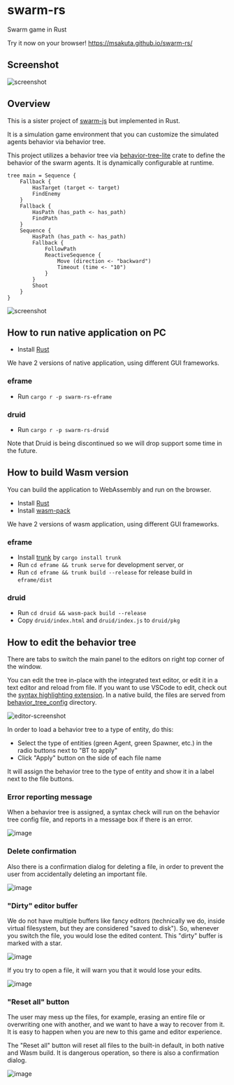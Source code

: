 # swarm-rs

Swarm game in Rust

Try it now on your browser!
https://msakuta.github.io/swarm-rs/

## Screenshot

![screenshot](https://msakuta.github.io/images/showcase/swarm-rs.png)


## Overview

This is a sister project of [swarm-js](https://github.com/msakuta/swarm-js) but implemented in Rust.

It is a simulation game environment that you can customize the simulated agents behavior via behavior tree.

This project utilizes a behavior tree via [behavior-tree-lite](https://github.com/msakuta/rusty-behavior-tree-lite) crate to define the behavior of the swarm agents.
It is dynamically configurable at runtime.

```
tree main = Sequence {
    Fallback {
        HasTarget (target <- target)
        FindEnemy
    }
    Fallback {
        HasPath (has_path <- has_path)
        FindPath
    }
    Sequence {
        HasPath (has_path <- has_path)
        Fallback {
            FollowPath
            ReactiveSequence {
                Move (direction <- "backward")
                Timeout (time <- "10")
            }
        }
        Shoot
    }
}
```

![screenshot](https://msakuta.github.io/images/showcase/swarm-rs02.png)

## How to run native application on PC

* Install [Rust](https://www.rust-lang.org/learn/get-started)

We have 2 versions of native application, using different GUI frameworks.

### eframe

* Run `cargo r -p swarm-rs-eframe`

### druid

* Run `cargo r -p swarm-rs-druid`

Note that Druid is being discontinued so we will drop support some time in the future.


## How to build Wasm version

You can build the application to WebAssembly and run on the browser.

* Install [Rust](https://www.rust-lang.org/learn/get-started)
* Install [wasm-pack](https://rustwasm.github.io/wasm-pack/)

We have 2 versions of wasm application, using different GUI frameworks.


### eframe

* Install [trunk](https://github.com/thedodd/trunk) by `cargo install trunk`
* Run `cd eframe && trunk serve` for development server, or
* Run `cd eframe && trunk build --release` for release build in `eframe/dist`

### druid

* Run `cd druid && wasm-pack build --release`
* Copy `druid/index.html` and `druid/index.js` to `druid/pkg`


## How to edit the behavior tree

There are tabs to switch the main panel to the editors on right top corner of the window.

You can edit the tree in-place with the integrated text editor, or edit it in a text editor and reload from file.
If you want to use VSCode to edit, check out the [syntax highlighting extension](https://github.com/msakuta/rusty-behavior-tree-lite/tree/master/vscode-ext).
In a native build, the files are served from [behavior_tree_config](./behavior_tree_config/) directory.

![editor-screenshot](screenshots/behavior-tree-editors.png)

In order to load a behavior tree to a type of entity, do this:

* Select the type of entities (green Agent, green Spawner, etc.) in the radio buttons next to "BT to apply"
* Click "Apply" button on the side of each file name

It will assign the behavior tree to the type of entity and show it in a label next to the file buttons.

### Error reporting message

When a behavior tree is assigned, a syntax check will run on the behavior tree config file, and reports in a message box if there is an error.

![image](screenshots/bt-error.png)

### Delete confirmation


Also there is a confirmation dialog for deleting a file, in order to prevent the user from accidentally deleting an important file.

![image](screenshots/delete-confirmation.png)


### "Dirty" editor buffer

We do not have multiple buffers like fancy editors (technically we do, inside virtual filesystem, but they are considered "saved to disk").
So, whenever you switch the file, you would lose the edited content. This "dirty" buffer is marked with a star.

![image](screenshots/dirty-editor.png)

If you try to open a file, it will warn you that it would lose your edits.

![image](screenshots/discard-confirmation.png)


### "Reset all" button

The user may mess up the files, for example, erasing an entire file or overwriting one with another, and we want to have a way to recover from it. It is easy to happen when you are new to this game and editor experience.

The "Reset all" button will reset all files to the built-in default, in both native and Wasm build. It is dangerous operation, so there is also a confirmation dialog.

![image](screenshots/reset-all-confirmation.png)
